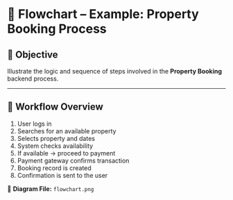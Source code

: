 #
# 🔄 Flowchart – Example: Property Booking Process

## 🎯 Objective
Illustrate the logic and sequence of steps involved in the **Property Booking** backend process.

---

## 🧭 Workflow Overview
1. User logs in  
2. Searches for an available property  
3. Selects property and dates  
4. System checks availability  
5. If available → proceed to payment  
6. Payment gateway confirms transaction  
7. Booking record is created  
8. Confirmation is sent to the user  

📂 **Diagram File:** `flowchart.png`
